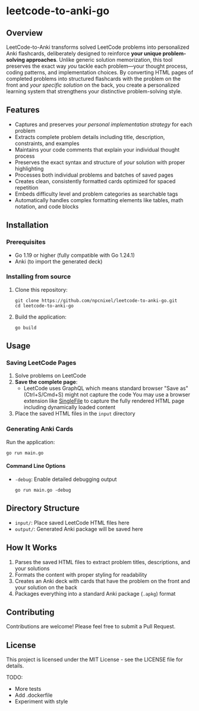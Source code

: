# leetcode-to-anki-go

## Overview

LeetCode-to-Anki transforms solved LeetCode problems into personalized Anki flashcards, deliberately designed to reinforce **your unique problem-solving approaches**. Unlike generic solution memorization, this tool preserves the exact way *you* tackle each problem—your thought process, coding patterns, and implementation choices. By converting HTML pages of completed problems into structured flashcards with the problem on the front and *your specific solution* on the back, you create a personalized learning system that strengthens your distinctive problem-solving style.

## Features

- Captures and preserves *your personal implementation strategy* for each problem
- Extracts complete problem details including title, description, constraints, and examples
- Maintains your code comments that explain your individual thought process
- Preserves the exact syntax and structure of *your* solution with proper highlighting
- Processes both individual problems and batches of saved pages
- Creates clean, consistently formatted cards optimized for spaced repetition
- Embeds difficulty level and problem categories as searchable tags
- Automatically handles complex formatting elements like tables, math notation, and code blocks

## Installation

### Prerequisites

- Go 1.19 or higher (fully compatible with Go 1.24.1)
- Anki (to import the generated deck)

### Installing from source

1. Clone this repository:
   ```
   git clone https://github.com/npcnixel/leetcode-to-anki-go.git
   cd leetcode-to-anki-go
   ```

2. Build the application:
   ```
   go build
   ```

## Usage

### Saving LeetCode Pages

1. Solve problems on LeetCode
2. **Save the complete page**: 
   - LeetCode uses GraphQL which means standard browser "Save as" (Ctrl+S/Cmd+S) might not capture the code
   You may use a browser extension like [SingleFile](https://chromewebstore.google.com/detail/singlefile/mpiodijhokgodhhofbcjdecpffjipkle) to capture the fully rendered HTML page including dynamically loaded content
3. Place the saved HTML files in the `input` directory

### Generating Anki Cards

Run the application:

```
go run main.go
```

#### Command Line Options

- `-debug`: Enable detailed debugging output
  ```
  go run main.go -debug
  ```

## Directory Structure

- `input/`: Place saved LeetCode HTML files here
- `output/`: Generated Anki package will be saved here

## How It Works

1. Parses the saved HTML files to extract problem titles, descriptions, and your solutions
2. Formats the content with proper styling for readability
3. Creates an Anki deck with cards that have the problem on the front and your solution on the back
4. Packages everything into a standard Anki package (`.apkg`) format

## Contributing

Contributions are welcome! Please feel free to submit a Pull Request.

## License

This project is licensed under the MIT License - see the LICENSE file for details.

TODO:
* More tests
* Add .dockerfile
* Experiment with style